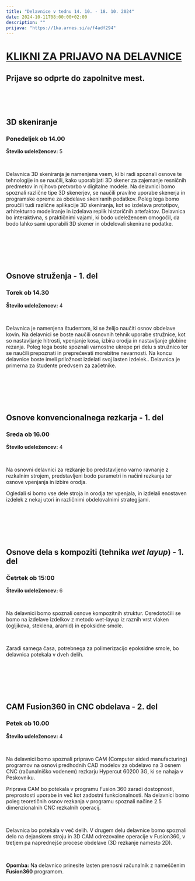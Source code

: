 ```yaml
---
title: "Delavnice v tednu 14. 10. - 18. 10. 2024"
date: 2024-10-11T08:00:00+02:00
description: ""
prijava: "https://1ka.arnes.si/a/f4adf294"
---
```


# [KLIKNI ZA PRIJAVO NA DELAVNICE](https://1ka.arnes.si/a/f4adf294)  
## Prijave so odprte do zapolnitve mest.

&nbsp;

&nbsp;

## 3D skeniranje
### Ponedeljek ob 14.00


**Število udeležencev:** 5

&nbsp;

Delavnica 3D skeniranja je namenjena vsem, ki bi radi spoznali osnove te tehnologije in se naučili, kako uporabljati 3D skener za zajemanje resničnih predmetov in njihovo pretvorbo v digitalne modele. Na delavnici bomo spoznali različne tipe 3D skenerjev, se naučili pravilne uporabe skenerja in programske opreme za obdelavo skeniranih podatkov. Poleg tega bomo proučili tudi različne aplikacije 3D skeniranja, kot so izdelava prototipov, arhitekturno modeliranje in izdelava replik historičnih artefaktov. Delavnica bo interaktivna, s praktičnimi vajami, ki bodo udeležencem omogočil, da bodo lahko sami uporabili 3D skener in obdelovali skenirane podatke.


&nbsp;

&nbsp;

&nbsp;

## Osnove struženja - 1. del
### Torek ob 14.30

**Število udeležencev:** 4

&nbsp;

Delavnica je namenjena študentom, ki se želijo naučiti osnov obdelave kovin. Na delavnici se boste naučili osnovnih tehnik uporabe stružnice, kot so nastavljanje hitrosti, vpenjanje kosa, izbira orodja in nastavljanje globine rezanja. Poleg tega boste spoznali varnostne ukrepe pri delu s stružnico ter se naučili prepoznati in preprečevati morebitne nevarnosti. Na koncu delavnice boste imeli priložnost izdelati svoj lasten izdelek.. Delavnica je primerna za študente predvsem za začetnike.

&nbsp;

&nbsp;

&nbsp;


## Osnove konvencionalnega rezkarja - 1. del

### Sreda ob 16.00


**Število udeležencev:** 4

&nbsp;

Na osnovni delavnici za rezkanje bo predstavljeno varno ravnanje z rezkalnim strojem, predstavljeni bodo parametri in načini rezkanja ter osnove vpenjanja in izbire orodja. 

Ogledali si bomo vse dele stroja in orodja ter vpenjala, in izdelali enostaven izdelek z nekaj utori in različnimi obdelovalnimi strategijami.


&nbsp;

&nbsp;

&nbsp;




## Osnove dela s kompoziti (tehnika *wet layup*) - 1. del 
### Četrtek ob 15:00

**Število udeležencev:** 6


&nbsp;

Na delavnici bomo spoznali osnove kompozitnih struktur. Osredotočili se bomo na izdelave izdelkov z metodo wet-layup iz raznih vrst vlaken (ogljikova, steklena, aramid) in epoksidne smole. 

&nbsp;

Zaradi samega časa, potrebnega za polimerizacijo epoksidne smole, bo delavnica potekala v dveh delih.

&nbsp;

&nbsp;

&nbsp;



## CAM Fusion360 in CNC obdelava - 2. del
### Petek ob 10.00

**Število udeležencev:** 4

&nbsp;


Na delavnici bomo spoznali pripravo CAM (Computer aided manufacturing) programov na osnovi predhodnih CAD modelov za obdelavo na 3 osnem CNC (računalniško vodenem) rezkarju Hypercut 60200 3G, ki se nahaja v Peskovniku. 

Priprava CAM bo potekala v programu Fusion 360 zaradi dostopnosti, preprostosti uporabe in več kot zadostni funkcionalnosti. Na delavnici bomo poleg teoretičnih osnov rezkanja v programu spoznali načine 2.5 dimenzionalnih CNC rezkalnih operacij. 

&nbsp;

Delavnica bo potekala v več delih. V drugem delu delavnice bomo spoznali delo na dejanskem stroju in 3D CAM odrezovalne operacije v Fusion360, v tretjem pa naprednejše procese obdelave (3D rezkanje namesto 2D).   

&nbsp;

**Opomba:** Na delavnico prinesite lasten prenosni računalnik z nameščenim **Fusion360** programom.


